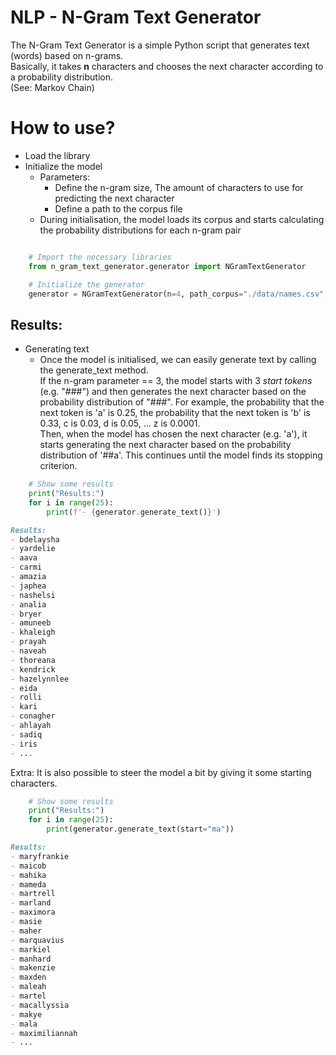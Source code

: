 # NLP - N-Gram Text Generator

The N-Gram Text Generator is a simple Python script that generates text (words) based on n-grams.  
Basically, it takes **n** characters and chooses the next character according to a probability distribution.  
(See: Markov Chain)

# How to use?

- Load the library
- Initialize the model
  - Parameters: 
    - Define the n-gram size, The amount of characters to use for predicting the next character
    - Define a path to the corpus file
  - During initialisation, the model loads its corpus and starts calculating the probability distributions for each n-gram pair

```python

    # Import the necessary libraries
    from n_gram_text_generator.generator import NGramTextGenerator

    # Initialize the generator
    generator = NGramTextGenerator(n=4, path_corpus="./data/names.csv", seed=42)
```

## Results:
 - Generating text
   - Once the model is initialised, we can easily generate text by calling the generate_text method.  
     If the n-gram parameter == 3, the model starts with 3 _start tokens_ (e.g. "###") and then generates the next character based on the probability distribution of "###". For example, the probability that the next token is 'a' is 0.25, the probability that the next token is 'b' is 0.33, c is 0.03, d is 0.05, ... z is 0.0001.   
     Then, when the model has chosen the next character (e.g. 'a'), it starts generating the next character based on the probability distribution of '##a'. This continues until the model finds its stopping criterion.   

```python
    # Show some results
    print("Results:")
    for i in range(25):
        print(f'- {generator.generate_text()}')
```
``` md
Results:
- bdelaysha
- yardelie
- aava
- carmi
- amazia
- japhea
- nashelsi
- analia
- bryer
- amuneeb
- khaleigh
- prayah
- naveah
- thoreana
- kendrick
- hazelynnlee
- eida
- rolli
- kari
- conagher
- ahlayah
- sadiq
- iris
- ...
```

Extra: It is also possible to steer the model a bit by giving it some starting characters. 

```python
    # Show some results
    print("Results:")
    for i in range(25):
        print(generator.generate_text(start="ma"))
```
```md
Results:
- maryfrankie
- maicob
- mahika
- mameda
- martrell
- marland
- maximora
- masie
- maher
- marquavius
- markiel
- manhard
- makenzie
- maxden
- maleah
- martel
- macallyssia
- makye
- mala
- maximiliannah
- ...
```